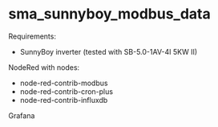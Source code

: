 # sma_sunnyboy_modbus_data

Requirements:
 - SunnyBoy inverter (tested with SB-5.0-1AV-4I 5KW II)

NodeRed with nodes:
  - node-red-contrib-modbus
  - node-red-contrib-cron-plus
  - node-red-contrib-influxdb
  
Grafana
